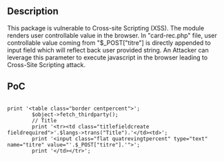 ## Description

This package is vulnerable to Cross-site Scripting (XSS). The module renders user controllable value in the browser. In "card-rec.php" file, user controllable value coming from "$_POST["titre"] is directly appended to input field which will reflect back user provided string. An Attacker can leverage this parameter to execute javascript in the browser leading to Cross-Site Scripting attack.

## PoC

```

print '<table class="border centpercent">';
		$object->fetch_thirdparty();
		// Title
		print '<tr><td class="titlefieldcreate fieldrequired">'.$langs->trans("Title").'</td><td>';
		print '<input class="flat quatrevingtpercent" type="text" name="titre" value="'.$_POST["titre"].'">';
		print '</td></tr>';

```
